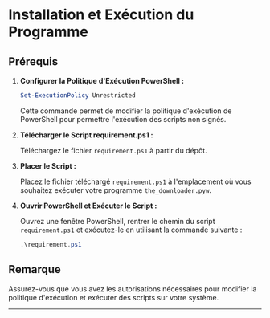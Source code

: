 # Installation et Exécution du Programme

## Prérequis

1. **Configurer la Politique d'Exécution PowerShell :**

   ```powershell
   Set-ExecutionPolicy Unrestricted
   ```

   Cette commande permet de modifier la politique d'exécution de PowerShell pour permettre l'exécution des scripts non signés.

2. **Télécharger le Script requirement.ps1 :**

   Téléchargez le fichier `requirement.ps1` à partir du dépôt.

3. **Placer le Script :**

   Placez le fichier téléchargé `requirement.ps1` à l'emplacement où vous souhaitez exécuter votre programme `the_downloader.pyw`.

4. **Ouvrir PowerShell et Exécuter le Script :**

   Ouvrez une fenêtre PowerShell, rentrer le chemin du script `requirement.ps1` et exécutez-le en utilisant la commande suivante :

   ```powershell
   .\requirement.ps1
   ```

## Remarque

Assurez-vous que vous avez les autorisations nécessaires pour modifier la politique d'exécution et exécuter des scripts sur votre système.

---
